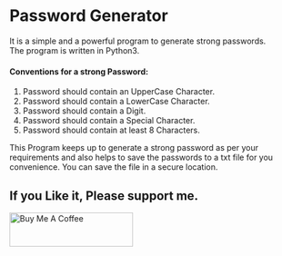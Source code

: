 # Password Generator

It is a simple and a powerful program to generate strong passwords. \
The program is written in Python3. 

#### Conventions for a strong Password:
1. Password should contain an UpperCase Character.
2. Password should contain a LowerCase Character.
3. Password should contain a Digit.
4. Password should contain a Special Character.
5. Password should contain at least 8 Characters.

This Program keeps up to generate a strong password as per your requirements and also helps to save the passwords to a txt file for you convenience. You can save the file in a secure location.

## If you Like it, Please support me. 
<a href="https://www.buymeacoffee.com/cosmictechie" target="_blank"><img src="https://cdn.buymeacoffee.com/buttons/v2/default-yellow.png" alt="Buy Me A Coffee" style="height: 60px !important;width: 217px !important;" ></a>
